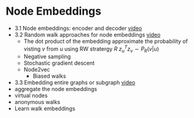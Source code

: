 # Node Embeddings
  - 3.1 Node embeddings: encoder and decoder [video](https://www.youtube.com/watch?v=rMq21iY61SE&list=PLoROMvodv4rPLKxIpqhjhPgdQy7imNkDn&index=7)
  - 3.2 Random walk approaches for node embeddings [video](https://www.youtube.com/watch?v=Xv0wRy66Big&list=PLoROMvodv4rPLKxIpqhjhPgdQy7imNkDn&index=8)
    - The dot product of the embedding approximate the probability of visting $v$ from $u$ using RW stratergy $R$ $z_u^Tz_v \sim P_R(v|u)$
    - Negative sampling
    - Stochastic gradient descent
    - Node2vec
      - Biased walks
  - 3.3 Embedding entire graphs or subgraph [video](https://www.youtube.com/watch?v=eliMLfJeu7A&list=PLoROMvodv4rPLKxIpqhjhPgdQy7imNkDn&index=9&ab_channel=StanfordOnline)
  - aggregate the node embeddings
  - virtual nodes
  - anonymous walks
  - Learn walk embeddings